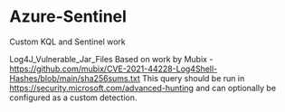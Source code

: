 # Azure-Sentinel
Custom KQL and Sentinel work

Log4J_Vulnerable_Jar_Files
Based on work by Mubix - https://github.com/mubix/CVE-2021-44228-Log4Shell-Hashes/blob/main/sha256sums.txt
This query should be run in https://security.microsoft.com/advanced-hunting and can optionally be configured as a custom detection.
